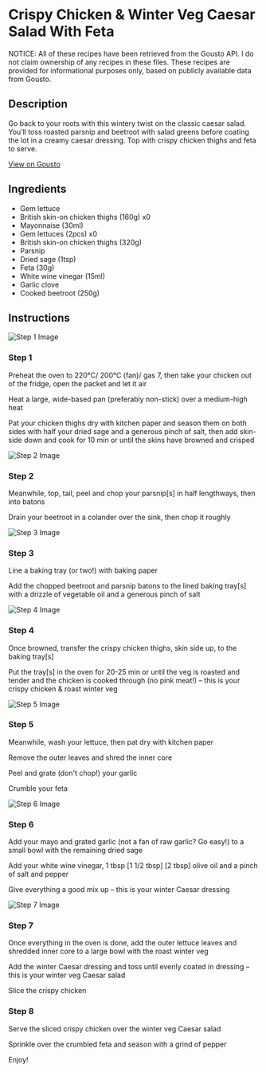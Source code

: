 # Crispy Chicken & Winter Veg Caesar Salad With Feta

NOTICE: All of these recipes have been retrieved from the Gousto API. I do not claim ownership of any recipes in these files. These recipes are provided for informational purposes only, based on publicly available data from Gousto.

## Description

Go back to your roots with this wintery twist on the classic caesar salad. You’ll toss roasted parsnip and beetroot with salad greens before coating the lot in a creamy caesar dressing. Top with crispy chicken thighs and feta to serve.

[View on Gousto](https://www.gousto.co.uk/recipes/cookbook/crispy-chicken-winter-veg-caesar-salad-with-feta)

## Ingredients

- Gem lettuce
- British skin-on chicken thighs (160g) x0
- Mayonnaise (30ml)
- Gem lettuces (2pcs) x0
- British skin-on chicken thighs (320g)
- Parsnip
- Dried sage (1tsp)
- Feta (30g)
- White wine vinegar (15ml)
- Garlic clove
- Cooked beetroot (250g)

## Instructions

![Step 1 Image](https://production-media.gousto.co.uk/cms/recipe-step-image/step-1-1670333240905-x200.jpg)

### Step 1

Preheat the oven to 220°C/ 200°C (fan)/ gas 7, then take your chicken out of the fridge, open the packet and let it air

Heat a large, wide-based pan (preferably non-stick) over a medium-high heat

Pat your chicken thighs dry with kitchen paper and season them on both sides with half your dried sage and a generous pinch of salt, then add skin-side down and cook for 10 min or until the skins have browned and crisped

![Step 2 Image](https://production-media.gousto.co.uk/cms/recipe-step-image/step-2-1670333244745-x200.jpg)

### Step 2

Meanwhile, top, tail, peel and chop your parsnip[s] in half lengthways, then into batons

Drain your beetroot in a colander over the sink, then chop it roughly

![Step 3 Image](https://production-media.gousto.co.uk/cms/recipe-step-image/step-3-1670333248024-x200.jpg)

### Step 3

Line a baking tray (or two!) with baking paper

Add the chopped beetroot and parsnip batons to the lined baking tray[s] with a drizzle of vegetable oil and a generous pinch of salt

![Step 4 Image](https://production-media.gousto.co.uk/cms/recipe-step-image/step-4-1670333251468-x200.jpg)

### Step 4

Once browned, transfer the crispy chicken thighs, skin side up, to the baking tray[s]

Put the tray[s] in the oven for 20-25 min or until the veg is roasted and tender and the chicken is cooked through (no pink meat!) – this is your crispy chicken & roast winter veg

![Step 5 Image](https://production-media.gousto.co.uk/cms/recipe-step-image/step-5-1670333261511-x200.jpg)

### Step 5

Meanwhile, wash your lettuce, then pat dry with kitchen paper

Remove the outer leaves and shred the inner core

Peel and grate (don't chop!) your garlic

Crumble your feta

![Step 6 Image](https://production-media.gousto.co.uk/cms/recipe-step-image/step-6-1670333264878-x200.jpg)

### Step 6

Add your mayo and grated garlic (not a fan of raw garlic? Go easy!) to a small bowl with the remaining dried sage

Add your white wine vinegar, 1 tbsp <span class="text-purple">[1 1/2 tbsp]</span> <span class="text-danger">[2 tbsp]</span> olive oil and a pinch of salt and pepper

Give everything a good mix up – this is your winter Caesar dressing

![Step 7 Image](https://production-media.gousto.co.uk/cms/recipe-step-image/step-7-1670333268390-x200.jpg)

### Step 7

Once everything in the oven is done, add the outer lettuce leaves and shredded inner core to a large bowl with the roast winter veg

Add the winter Caesar dressing and toss until evenly coated in dressing – this is your winter veg Caesar salad

Slice the crispy chicken

### Step 8

Serve the sliced crispy chicken over the winter veg Caesar salad

Sprinkle over the crumbled feta and season with a grind of pepper

Enjoy!

